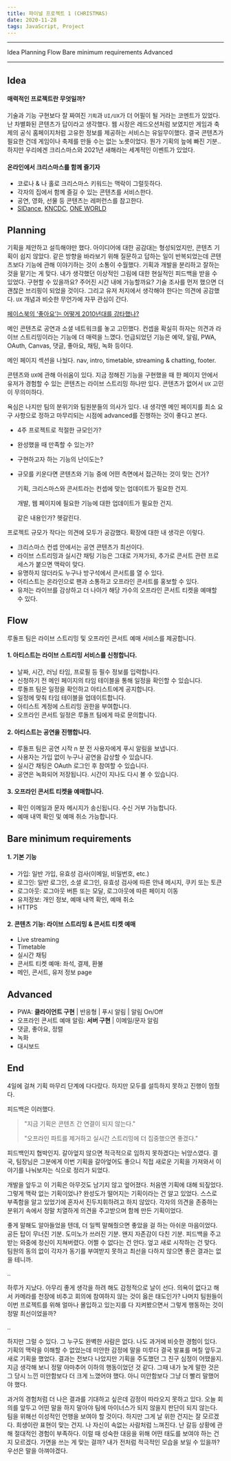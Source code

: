 ```yaml
---
title: 파이널 프로젝트 1 (CHRISTMAS)
date: 2020-11-28
tags: JavaScript, Project
---
```


---

Idea
Planning
Flow
Bare minimum requirements
Advanced

---

## Idea

#### 매력적인 프로젝트란 무엇일까?

기술과 기능 구현보다 잘 짜여진 `기획`과 `UI/UX`가 더 어필이 될 거라는 코멘트가 있었다. 난 차별화된 콘텐츠가 답이라고 생각했다. 웹 시장은 레드오션처럼 보였지만 게임과 축제의 공식 홈페이지처럼 고유한 정보를 제공하는 서비스는 유일무이했다. 결국 콘텐츠가 필요한 건데 게임이나 축제를 만들 수는 없는 노릇이었다. 뭔가 기획의 늪에 빠진 기분.. 하지만 우리에겐 크리스마스와 2021년 새해라는 세계적인 이벤트가 있었다.

#### 온라인에서 크리스마스를 함께 즐기자

- 코로나 & 나 홀로 크리스마스 키워드는 맥락이 그럴듯하다.
- 각자의 집에서 함께 즐길 수 있는 콘텐츠를 서비스한다.
- 공연, 영화, 선물 등 콘텐츠는 레퍼런스를 참고한다.
- [SIDance](http://www.sidance.org/online/main.php), [KNCDC](https://kncdc.kr/10th/ko/index.html), [ONE WORLD](https://www.youtube.com/watch?v=nTd5Trp1pbg&ab_channel=beINSPORTSFrance)

## Planning

기획을 제안하고 설득해야만 했다. 아이디어에 대한 공감대는 형성되었지만, 콘텐츠 기획이 쉽지 않았다. 같은 방향을 바라보기 위해 질문하고 답하는 일이 반복되었는데 콘텐츠보다 기능에 관해 이야기하는 것이 소통이 수월했다. 기획과 개발을 분리하고 잘하는 것을 맡기는 게 맞다. 내가 생각했던 이상적인 그림에 대한 현실적인 피드백을 받을 수 있었다. 구현할 수 있을까요? 주어진 시간 내에 가능할까요? 기술 조사를 먼저 했으면 더 괜찮은 브리핑이 되었을 것이다. 그리고 유저 처지에서 생각해야 한다는 의견에 공감했다. `UX` 개념과 비슷한 무언가에 자꾸 관심이 간다.

[페이스북의 ‘좋아요’는 어떻게 2010년대를 강타했나?](http://blog.wishket.com/%ED%8E%98%EC%9D%B4%EC%8A%A4%EB%B6%81-%EC%A2%8B%EC%95%84%EC%9A%94-%EA%B8%B0%EB%8A%A5-2010%EB%85%84%EB%8C%80-%EA%B0%95%ED%83%80%ED%95%9C-%EC%9D%B4%EC%9C%A0/)

메인 콘텐츠로 공연과 소셜 네트워크를 놓고 고민했다. 컨셉을 확실히 하자는 의견과 라이브 스트리밍이라는 기능에 더 매력을 느꼈다. 언급되었던 기능은 예약, 알림, PWA, OAuth, Canvas, 댓글, 좋아요, 채팅, 녹화 등이다.

메인 페이지 섹션을 나눴다. nav, intro, timetable, streaming & chatting, footer.

콘텐츠와 `UX`에 관해 아쉬움이 있다. 지금 정해진 기능을 구현했을 때 한 페이지 안에서 유저가 경험할 수 있는 콘텐츠는 라이브 스트리밍 하나만 있다. 콘텐츠가 없어서 `UX` 고민이 무의미하다.

욕심은 나지만 팀의 분위기와 팀원분들의 의사가 있다. 내 생각엔 메인 페이지를 최소 요구 사항으로 정하고 마무리되는 시점에 advanced를 진행하는 것이 좋다고 본다.

- 4주 프로젝트로 적절한 규모인가?

- 완성했을 때 만족할 수 있는가?

- 구현하고자 하는 기능의 난이도는?

- 규모를 키운다면 콘텐츠와 기능 중에 어떤 측면에서 접근하는 것이 맞는 건가?

  기획, 크리스마스와 콘서트라는 컨셉에 맞는 업데이트가 필요한 건지.

  개발, 웹 페이지에 필요한 기능에 대한 업데이트가 필요한 건지.

  같은 내용인가? 헷갈린다.

프로젝트 규모가 작다는 의견에 모두가 공감했다. 확장에 대한 내 생각은 이렇다.

- 크리스마스 컨셉 안에서는 공연 콘텐츠가 최선이다.
- 라이브 스트리밍과 실시간 채팅 기능은 그대로 가져가되, 추가로 콘서트 관련 프로세스가 붙으면 맥락이 맞다.
- 유명하지 않더라도 누구나 방구석에서 콘서트를 열 수 있다.
- 아티스트는 온라인으로 팬과 소통하고 오프라인 콘서트를 홍보할 수 있다.
- 유저는 라이브를 감상하고 더 나아가 해당 가수의 오프라인 콘서트 티켓을 예매할 수 있다.

## Flow

루돌프 팀은 라이브 스트리밍 및 오프라인 콘서트 예매 서비스를 제공합니다.

#### 1. 아티스트는 라이브 스트리밍 서비스를 신청합니다.

- 날짜, 시간, 러닝 타임, 프로필 등 필수 정보를 입력합니다.
- 신청하기 전 메인 페이지의 타임 테이블을 통해 일정을 확인할 수 있습니다.
- 루돌프 팀은 일정을 확인하고 아티스트에게 공지합니다.
- 일정에 맞춰 타임 테이블을 업데이트합니다.
- 아티스트 계정에 스트리밍 권한을 부여합니다.
- 오프라인 콘서트 일정은 루돌프 팀에게 따로 문의합니다.

#### 2. 아티스트는 공연을 진행합니다.

- 루돌프 팀은 공연 시작 n 분 전 사용자에게 푸시 알림을 보냅니다.
- 사용자는 가입 없이 누구나 공연을 감상할 수 있습니다.
- 실시간 채팅은 OAuth 로그인 후 참여할 수 있습니다.
- 공연은 녹화되어 저장됩니다. 시간이 지나도 다시 볼 수 있습니다.

#### 3. 오프라인 콘서트 티켓을 예매합니다.

- 확인 이메일과 문자 메시지가 송신됩니다. 수신 거부 가능합니다.
- 예매 내역 확인 및 예매 취소 가능합니다.

## Bare minimum requirements

#### 1. 기본 기능

- 가입: 일반 가입, 유효성 검사(이메일, 비밀번호, etc.)
- 로그인: 일반 로그인, 소셜 로그인, 유효성 검사에 따른 안내 메시지, 쿠키 또는 토큰
- 로그아웃: 로그아웃 버튼 또는 모달, 로그아웃에 따른 페이지 이동
- 유저정보: 개인 정보, 예매 내역 확인, 예매 취소
- HTTPS

#### 2. 콘텐츠 기능: 라이브 스트리밍 & 콘서트 티켓 예매

- Live streaming
- Timetable
- 실시간 채팅
- 콘서트 티켓 예매: 좌석, 결제, 환불
- 메인, 콘서트, 유저 정보 page

## Advanced

- PWA: **클라이언트 구현** | 반응형 | 푸시 알림 | 알림 On/Off
- 오프라인 콘서트 예매 알림: **서버 구현** | 이메일/문자 알림
- 댓글, 좋아요, 정렬
- 녹화
- 대시보드

## End

4일에 걸쳐 기획 마무리 단계에 다다랐다. 하지만 모두를 설득하지 못하고 진행이 멈췄다.

피드백은 이러했다.

> "지금 기획은 콘텐츠 간 연결이 되지 않는다."
>
> "오프라인 파트를 제거하고 실시간 스트리밍에 더 집중했으면 좋겠다."

피드백인지 협박인지. 갈아엎지 않으면 적극적으로 임하지 못하겠다는 뉘앙스였다. 결국, 팀장님은 그분에게 이번 기획을 갈아엎어도 좋으니 직접 새로운 기획을 가져와서 이야기를 나눠보자는 식으로 정리가 되었다.

개발을 앞두고 이 기획은 아무것도 남기지 않고 엎어졌다. 처음엔 기획에 대해 되짚었다. 그렇게 맥락 없는 기획이었나? 완성도가 떨어지는 기획이라는 건 알고 있었다. 스스로 부족함을 알고 있었기에 혼자서 진두지휘하려고 하지 않았다. 각자의 의견을 존중하는 분위기 속에서 정말 치열하게 의견을 주고받으며 함께 만든 기획이었다.

좋게 말해도 알아들었을 텐데, 더 일찍 말해줬으면 좋았을 걸 하는 아쉬운 마음이었다. 공든 탑이 무너진 기분. 도미노가 쓰러진 기분. 왠지 자존감이 다친 기분. 피드백을 주고받는 와중에 정신이 지쳐버렸다. 어쩔 수 없다는 건 안다. 엎고 새로 시작하는 건 맞다. 팀원의 동의 없이 각자가 동기를 부여받지 못하고 최선을 다하지 않으면 좋은 결과는 없을 테니까.

..

하루가 지났다. 아무리 좋게 생각을 하려 해도 감정적으로 날이 선다. 의욕이 없다고 해서 카메라를 천장에 비추고 회의에 참여하지 않는 것이 옳은 태도인가? 나머지 팀원들이 이번 프로젝트를 위해 얼마나 몰입하고 있는지를 다 지켜봤으면서 그렇게 행동하는 것이 정말 최선이었을까?

..

하지만 그럴 수 있다. 그 누구도 완벽한 사람은 없다. 나도 과거에 비슷한 경험이 있다. 기획의 맥락을 이해할 수 없었는데 미안한 감정에 말을 미루다 결국 발표를 며칠 앞두고 새로 기획을 했었다. 결과는 전보다 나았지만 기획을 주도했던 그 친구 심정이 어땠을지. 지금 생각해 보니 정말 아마추어 이하의 행동이었던 것 같다. 그때 내가 늦게 말한 것은 그 당시 느낀 미안함보다 더 크게 느꼈어야 했다. 아니 미안함보다 그냥 더 빨리 말했어야 했다.

과거의 경험처럼 더 나은 결과를 기대하고 싶은데 감정이 따라오지 못하고 있다. 오늘 회의를 앞두고 어떤 말을 하지 말아야 팀에 마이너스가 되지 않을지 판단이 되지 않는다. 팀을 위해선 이성적인 언행을 보여야 할 것이다. 하지만 그게 날 위한 건지는 잘 모르겠다. 희생이란 표현이 맞는 건지. 나 자신이 속없는 사람처럼 느껴진다. 난 갈등 상황에 관해 절대적인 경험이 부족하다. 이럴 때 성숙한 대응을 위해 어떤 태도를 보여야 하는 건지 모르겠다. 가면을 쓰는 게 맞는 걸까? 내가 전처럼 적극적인 모습을 보일 수 있을까? 우선은 말을 아껴야겠다.
